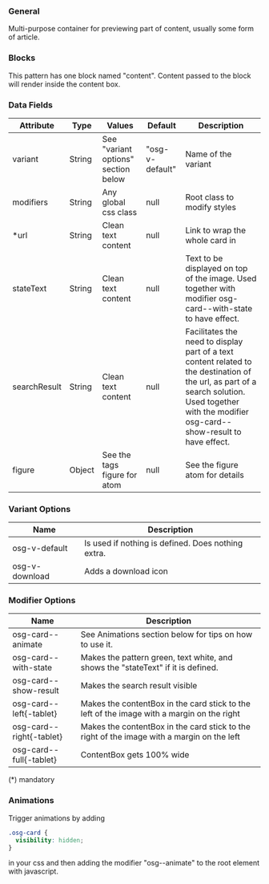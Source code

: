 ### General

Multi-purpose container for previewing part of content, usually some form of article.

### Blocks

This pattern has one block named "content". Content passed to the block will render inside the content box.

### Data Fields

| Attribute    | Type   | Values                              | Default         | Description                                                                                                                                                                                       |
| ------------ | ------ | ----------------------------------- | --------------- | ------------------------------------------------------------------------------------------------------------------------------------------------------------------------------------------------- |
| variant      | String | See "variant options" section below | "osg-v-default" | Name of the variant                                                                                                                                                                               |
| modifiers    | String | Any global css class                | null            | Root class to modify styles                                                                                                                                                                       |
| \*url        | String | Clean text content                  | null            | Link to wrap the whole card in                                                                                                                                                                    |
| stateText    | String | Clean text content                  | null            | Text to be displayed on top of the image. Used together with modifier osg-card--with-state to have effect.                                                                                        |
| searchResult | String | Clean text content                  | null            | Facilitates the need to display part of a text content related to the destination of the url, as part of a search solution. Used together with the modifier osg-card--show-result to have effect. |
| figure       | Object | See the tags figure for atom        | null            | See the figure atom for details                                                                                                                                                                   |

### Variant Options

| Name           | Description                                        |
| -------------- | -------------------------------------------------- |
| osg-v-default  | Is used if nothing is defined. Does nothing extra. |
| osg-v-download | Adds a download icon                               |

### Modifier Options

| Name                     | Description                                                                                |
| ------------------------ | ------------------------------------------------------------------------------------------ |
| osg-card--animate        | See Animations section below for tips on how to use it.                                    |
| osg-card--with-state     | Makes the pattern green, text white, and shows the "stateText" if it is defined.           |
| osg-card--show-result    | Makes the search result visible                                                            |
| osg-card--left{-tablet}  | Makes the contentBox in the card stick to the left of the image with a margin on the right |
| osg-card--right{-tablet} | Makes the contentBox in the card stick to the right of the image with a margin on the left |
| osg-card--full{-tablet}  | ContentBox gets 100% wide                                                                  |

(\*) mandatory

### Animations

Trigger animations by adding

```css
.osg-card {
  visibility: hidden;
}
```

in your css and then adding the modifier "osg--animate" to the root element with javascript.
